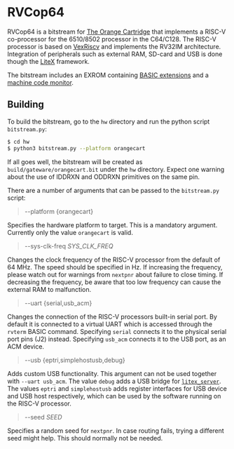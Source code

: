 RVCop64
=======

RVCop64 is a bitstream for [The Orange Cartridge][1] that implements a
RISC-V co-processor for the 6510/8502 processor in the C64/C128.  The
RISC-V processor is based on [VexRiscv][2] and implements the RV32IM
architecture.  Integration of peripherals such as external RAM, SD-card
and USB is done though the [LiteX][3] framework.

The bitstream includes an EXROM containing [BASIC extensions](doc/basic.md)
and a [machine code monitor](doc/rvmon.md).


Building
--------

To build the bitstream, go to the `hw` directory and run the python script
`bitstream.py`:

```sh
$ cd hw
$ python3 bitstream.py --platform orangecart
```

If all goes well, the bitstream will be created as
`build/gateware/orangecart.bit` under the `hw` directory.
Expect one warning about the use of IDDRXN and ODDRXN primitives on the
same pin.

There are a number of arguments that can be passed to the `bitstream.py`
script:

> --platform {orangecart}

Specifies the hardware platform to target.  This is a mandatory argument.
Currently only the value `orangecart` is valid.

> --sys-clk-freq _SYS_CLK_FREQ_

Changes the clock frequency of the RISC-V processor from the default of
64 MHz.  The speed should be specified in Hz.  If increasing the frequency,
please watch out for warnings from `nextpnr` about failure to close timing.
If decreasing the frequency, be aware that too low frequency can cause
the external RAM to malfunction.

> --uart {serial,usb_acm}

Changes the connection of the RISC-V processors built-in serial port.
By default it is connected to a virtual UART which is accessed through
the `rvterm` BASIC command.  Specifying `serial` connects it to the
physical serial port pins (J2) instead.  Specifying `usb_acm` connects
it to the USB port, as an ACM device.

> --usb {eptri,simplehostusb,debug}

Adds custom USB functionality.  This argument can not be used together
 with `--uart usb_acm`.  The value `debug` adds a USB bridge for
[`litex_server`][4].  The values `eptri` and `simplehostusb` adds register
interfaces for USB device and USB host respectively, which can be used by
the software running on the RISC-V processor.

> --seed _SEED_

Specifies a random seed for `nextpnr`.  In case routing fails, trying a
different seed might help.  This should normally not be needed.


[1]: https://github.com/zeldin/OrangeCart.git
[2]: https://github.com/SpinalHDL/VexRiscv
[3]: https://github.com/enjoy-digital/litex
[4]: https://github.com/enjoy-digital/litex/wiki/Use-Host-Bridge-to-control-debug-a-SoC
